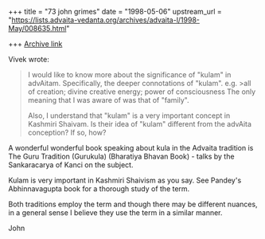 +++
title = "73 john grimes"
date = "1998-05-06"
upstream_url = "https://lists.advaita-vedanta.org/archives/advaita-l/1998-May/008635.html"

+++
[Archive link](https://lists.advaita-vedanta.org/archives/advaita-l/1998-May/008635.html)

Vivek wrote:

>   I would like to know more about the significance of "kulam" in
>advAitam.  Specifically, the deeper connotations of "kulam".
>e.g. >all of creation; divine creative energy; power of consciousness
>The only meaning that I was aware of was that of "family".
>
>   Also, I understand that "kulam" is a very important concept in
>Kashmiri Shaivam.  Is their idea of "kulam" different from the advAita
>conception?  If so, how?

A wonderful wonderful book speaking about kula in the Advaita tradition is
The Guru Tradition (Gurukula) (Bharatiya Bhavan Book) - talks by the
Sankaracarya of Kanci on the subject.

Kulam is very important in Kashmiri Shaivism as you say. See Pandey's
Abhinnavagupta book for a thorough study of the term.

Both traditions employ the term and though there may be different nuances,
in a general sense I believe they use the term in a similar manner.

John

